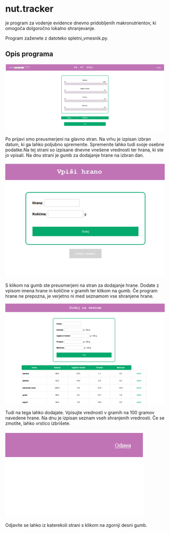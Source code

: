# nut.tracker
je program za vodenje evidence dnevno pridobljenih makronutrientov, ki omogoča dolgoročno lokalno shranjevanje.

Program zaženete z datoteko spletni_vmesnik.py.

## Opis programa
![slikica front page-a](./readme_slike/front_page.png)

Po prijavi smo preusmerjeni na glavno stran. Na vrhu je izpisan izbran datum, ki ga lahko poljubno spremenite.
Spremenite lahko tudi svoje osebne podatke.Na tej strani so izpisane dnevne vnešene vrednosti ter hrana, ki ste
jo vpisali. Na dnu strani je gumb za dodajanje hrane na izbran dan.

![slikica dodaj page-a](./readme_slike/dodaj.png)

S klikom na gumb ste preusmerjeni na stran za dodajanje hrane. Dodate z vpisom imena hrane in količine v gramih 
ter klikom na gumb. Če program hrane ne prepozna, je verjetno ni med seznamom vse shranjene hrane. 

![slikica dodaj na seznam page-a](./readme_slike/dodaj_na_sez.png)

Tudi na tega lahko dodajate. Vpisujte vrednosti v gramih na 100 gramov navedene hrane. Na dnu je izpisan seznam
vseh shranjenih vrednosti. Če se zmotite, lahko vrstico izbrišete. 

![import odjava.png](./readme_slike/odjava.png)

Odjavite se lahko iz katerekoli strani s klikom na zgornji desni gumb.



